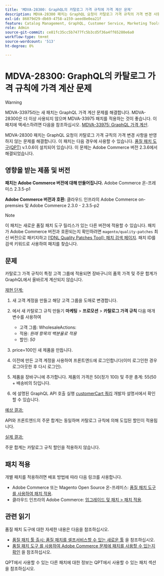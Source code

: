 ```yaml
---
title: 'MDVA-28300: GraphQL의 카탈로그 가격 규칙에 가격 계산 문제'
description: MDVA-28300 패치는 GraphQL 요청이 카탈로그 가격 규칙의 가격 변경 사항을 반영하지 않는 문제를 해결합니다. 이 패치는 QPT(Quality Patches Tool) v.1.0.6이 설치된 경우 사용할 수 있습니다. 이 문제는 Adobe Commerce 버전 2.3.6에서 해결되었습니다.
exl-id: 86079d29-db69-4758-a159-aeed8e0ea21f
feature: Catalog Management, GraphQL, Customer Service, Marketing Tools, Orders, Price Rules
role: Admin
source-git-commit: ce81fc35cc5b7477fc5b3cd5f36a4ff65280e6a0
workflow-type: tm+mt
source-wordcount: '513'
ht-degree: 0%

---
```


# MDVA-28300: GraphQL의 카탈로그 가격 규칙에 가격 계산 문제

>[!WARNING]
>
>MDVA-33975라는 새 패치는 GraphQL 가격 계산 문제를 해결합니다. MDVA-28300은 더 이상 사용되지 않으며 MDVA-33975 패치를 적용하는 것이 좋습니다. 이 패치에 액세스하려면 다음을 참조하십시오. [MDVA-33975: GraphQL 가격 계산](https://experienceleague.adobe.com/docs/commerce-knowledge-base/kb/support-tools/patches/mdva-33975-magento-patch-graphql-price-calculations.html).

MDVA-28300 패치는 GraphQL 요청이 카탈로그 가격 규칙의 가격 변경 사항을 반영하지 않는 문제를 해결합니다. 이 패치는 다음 경우에 사용할 수 있습니다. [품질 패치 도구(QPT)](/help/announcements/adobe-commerce-announcements/magento-quality-patches-released-new-tool-to-self-serve-quality-patches.md) v.1.0.6이 설치되어 있습니다. 이 문제는 Adobe Commerce 버전 2.3.6에서 해결되었습니다.

## 영향을 받는 제품 및 버전

**패치는 Adobe Commerce 버전에 대해 만들어집니다.** Adobe Commerce 온-프레미스 2.3.5-p1

**Adobe Commerce 버전과 호환:** 클라우드 인프라의 Adobe Commerce on-premsies 및 Adobe Commerce 2.3.0 - 2.3.5-p2

>[!NOTE]
>
>이 패치는 새로운 품질 패치 도구 릴리스가 있는 다른 버전에 적용할 수 있습니다. 패치가 Adobe Commerce 버전과 호환되는지 확인하려면 `magento/quality-patches` 최신 버전으로 패키지하고 [[!DNL Quality Patches Tool]: 패치 검색 페이지](https://devdocs.magento.com/quality-patches/tool.html#patch-grid). 패치 ID를 검색 키워드로 사용하여 패치를 찾습니다.

## 문제

카탈로그 가격 규칙이 특정 고객 그룹에 적용되면 장바구니의 품목 가격 및 주문 합계가 GraphQL에서 올바르게 계산되지 않습니다.

<u>재현 단계:</u>

1. 새 고객 계정을 만들고 해당 고객 그룹을 도매로 변경합니다.
1. 에서 새 카탈로그 규칙 만들기 **마케팅** > **프로모션** > **카탈로그 가격 규칙** 다음 매개 변수를 사용하여
   * 고객 그룹: WholesaleActions:
   * 적용: *원래 항목의 백분율로 적용*
   * 할인: *50*


1. price=100인 새 제품을 만듭니다.
1. 이전에 만든 고객 계정을 사용하여 프론트엔드에 로그인합니다(이미 로그인한 경우 로그아웃한 후 다시 로그인).
1. 제품을 장바구니에 추가합니다. 제품의 가격은 50(정가 100) 및 주문 총계: 55(50 + 배송비의 5)입니다.
1. 에 설명된 GraphQL API 호출 실행 [customerCart 쿼리](https://devdocs.magento.com/guides/v2.3/graphql/queries/customer-cart.html) 개발자 설명서에서 확인할 수 있습니다.

<u>예상 결과:</u>

API와 프론트엔드의 주문 합계는 동일하며 카탈로그 규칙에 의해 도입된 할인이 적용됩니다.

<u>실제 결과:</u>

주문 합계는 카탈로그 규칙 할인을 적용하지 않습니다.

## 패치 적용

개별 패치를 적용하려면 배포 방법에 따라 다음 링크를 사용합니다.

* Adobe Commerce 또는 Magento Open Source 온-프레미스: [품질 패치 도구를 사용하여 패치 적용](https://devdocs.magento.com/guides/v2.4/comp-mgr/patching/mqp.html).
* 클라우드 인프라의 Adobe Commerce: [업그레이드 및 패치 > 패치 적용](https://devdocs.magento.com/cloud/project/project-patch.html).

## 관련 읽기

품질 패치 도구에 대한 자세한 내용은 다음을 참조하십시오.

* [품질 패치 툴 출시: 품질 패치를 셀프서비스할 수 있는 새로운 툴](/help/announcements/adobe-commerce-announcements/magento-quality-patches-released-new-tool-to-self-serve-quality-patches.md) 을 참조하십시오.
* [품질 패치 도구 를 사용하여 Adobe Commerce 문제에 패치를 사용할 수 있는지 확인](/help/support-tools/patches-available-in-qpt-tool/check-patch-for-magento-issue-with-magento-quality-patches.md) 을 참조하십시오.

QPT에서 사용할 수 있는 다른 패치에 대한 정보는 QPT에서 사용할 수 있는 패치 섹션을 참조하십시오.
